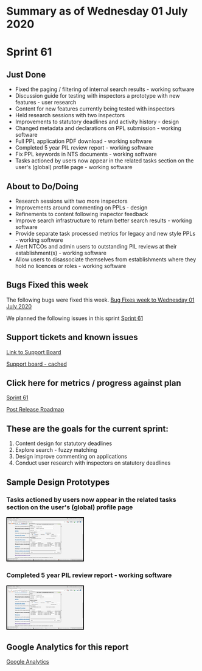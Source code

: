 # Summary as of Wednesday 01 July 2020 

# Sprint 61

## Just Done
* Fixed the paging / filtering of internal search results - working software
* Discussion guide for testing with inspectors a prototype with new features - user research
* Content for new features currently being tested with inspectors
* Held research sessions with two inspectors
* Improvements to statutory deadlines and activity history - design
* Changed metadata and declarations on PPL submission - working software
* Full PPL application PDF download - working software
* Completed 5 year PIL review report - working software
* Fix PPL keywords in NTS documents - working software
* Tasks actioned by users now appear in the related tasks section on the user's (global) profile page - working software

## About to Do/Doing
* Research sessions with two more inspectors
* Improvements around commenting on PPLs - design
* Refinements to content following inspector feedback
* Improve search infrastructure to return better search results - working software
* Provide separate task processed metrics for legacy and new style PPLs - working software
* Alert NTCOs and admin users to outstanding PIL reviews at their establishment(s) - working software
* Allow users to disassociate themselves from establishments where they hold no licences or roles - working software

## Bugs Fixed this week
The following bugs were fixed this week.
[Bug Fixes week to Wednesday 01 July 2020](graphs/bugs01072020.png)

We planned the following issues in this sprint 
[Sprint 61](graphs/sprint01072020.png)

## Support tickets and known issues
[Link to Support Board](https://collaboration.homeoffice.gov.uk/jira/secure/RapidBoard.jspa?rapidView=1717&selectedIssue=ASSB-253)

[Support board - cached](graphs/supportBoard01072020.png)

## Click here for metrics / progress against plan
[Sprint 61](graphs/progress01072020.png)

[Post Release Roadmap](graphs/roadmap01072020.png)

## These are the goals for the current sprint:

1. Content design for statutory deadlines 
2. Explore search - fuzzy matching 
3. Design improve commenting on applications 
4. Conduct user research with inspectors on statutory deadlines

## Sample Design Prototypes
### Tasks actioned by users now appear in the related tasks section on the user's (global) profile page
<a href="graphs/proto1_01072020.png"><img src="graphs/proto1_01072020.png" alt="HTML5 Icon" width="200" style="border:2px solid black"></a>
<br>
### Completed 5 year PIL review report - working software
<a href="graphs/proto2_01072020.png"><img src="graphs/proto2_01072020.png" alt="HTML5 Icon" width="200" style="border:2px solid black"></a>
<br>


## Google Analytics for this report
[Google Analytics](graphs/GA01072020.png)

